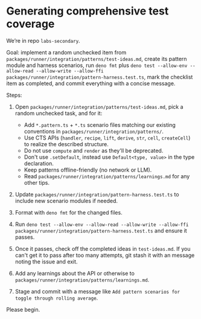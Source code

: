 # Generating comprehensive test coverage

We’re in repo `labs-secondary`.

Goal: implement a random unchecked item from
`packages/runner/integration/patterns/test-ideas.md`, create its pattern module
and harness scenarios, run `deno fmt` plus
`deno test --allow-env --allow-read --allow-write --allow-ffi packages/runner/integration/pattern-harness.test.ts`,
mark the checklist item as completed, and commit everything with a concise
message.

Steps:

1. Open `packages/runner/integration/patterns/test-ideas.md`, pick a random
   unchecked task, and for it:
   - Add `*.pattern.ts` + `*.ts` scenario files matching our existing
     conventions in `packages/runner/integration/patterns/`.
   - Use CTS APIs (`handler`, `recipe`, `lift`, `derive`, `str`, `cell`,
     `createCell`) to realize the described structure.
   - Do not use `compute` and `render` as they'll be deprecated.
   - Don't use `.setDefault`, instead use `Default<type, value>` in the type
     declaration.
   - Keep patterns offline-friendly (no network or LLM).
   - Read `packages/runner/integration/patterns/learnings.md` for any other
     tips.

2. Update `packages/runner/integration/pattern-harness.test.ts` to include new
   scenario modules if needed.

3. Format with `deno fmt` for the changed files.

4. Run
   `deno test --allow-env --allow-read --allow-write --allow-ffi packages/runner/integration/pattern-harness.test.ts`
   and ensure it passes.

5. Once it passes, check off the completed ideas in `test-ideas.md`. If you
   can't get it to pass after too many attempts, git stash it with an message
   noting the issue and exit.

6. Add any learnings about the API or otherwise to
   `packages/runner/integration/patterns/learnings.md`.

7. Stage and commit with a message like
   `Add pattern scenarios for toggle through rolling average`.

Please begin.
